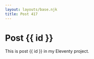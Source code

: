 ```yaml
---
layout: layouts/base.njk
title: Post 417
---
```


# Post {{ id }}

This is post {{ id }} in my Eleventy project.
